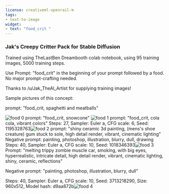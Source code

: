 ```yaml
---
license: creativeml-openrail-m
tags:
- text-to-image
widget:
- text: "food_crit "
---
```

### Jak's Creepy Critter Pack for Stable Diffusion



Trained using TheLastBen Dreambooth colab notebook, using 95 training images, 5000 training steps.



Use Prompt: "food_crit" in the beginning of your prompt followed by a food.  No major prompt-crafting needed.

Thanks to /u/Jak_TheAI_Artist for supplying training images!



Sample pictures of this concept:



prompt: "food_crit, spaghetti and meatballs"

![food 0](https://huggingface.co/plasmo/food-crit/resolve/main/concept_images/spag.jpg)
   prompt: "food_crit, snowcone" ![food 1](https://huggingface.co/plasmo/food-crit/resolve/main/concept_images/snow.jpg)
    prompt: "food_crit, cola cola, vibrant colors"
Steps: 27, Sampler: Euler a, CFG scale: 6, Seed: 1195328763![food 2](https://huggingface.co/plasmo/food-crit/resolve/main/concept_images/cola.jpg)
    prompt: "shiny ceramic 3d painting, (mens's shoe creature) gum stuck to sole, high detail render, vibrant, cinematic lighting" 
Negative prompt: painting, photoshop, illustration, blurry, dull, drawing
Steps: 40, Sampler: Euler a, CFG scale: 10, Seed: 1018346393![food 3](https://huggingface.co/plasmo/food-crit/resolve/main/concept_images/shoes.jpg)
Prompt: "melting trippy zombie muscle car, smoking, with big eyes, hyperrealistic, intricate detail, high detail render, vibrant, cinematic lighting, shiny, ceramic, reflections"

Negative prompt: "painting, photoshop, illustration, blurry, dull"

Steps: 40, Sampler: Euler a, CFG scale: 10, Seed: 3713218290, Size: 960x512, Model hash: d9aa872b![food 4](https://huggingface.co/plasmo/food-crit/resolve/main/concept_images/car.jpg)
    
